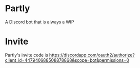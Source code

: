 # Partly
A Discord bot that is always a WIP

# Invite
Partly's invite code is
https://discordapp.com/oauth2/authorize?client_id=447940688508878868&scope=bot&permissions=0

